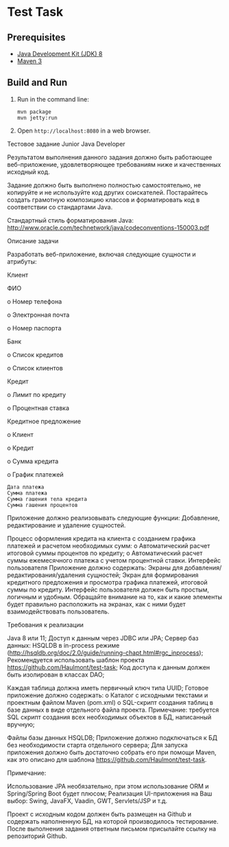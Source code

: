 Test Task
=========

Prerequisites
-------------

* [Java Development Kit (JDK) 8](http://www.oracle.com/technetwork/java/javase/downloads/jdk8-downloads-2133151.html)
* [Maven 3](https://maven.apache.org/download.cgi)

Build and Run
-------------

1. Run in the command line:
	```
	mvn package
	mvn jetty:run
	```

2. Open `http://localhost:8080` in a web browser.



Тестовое задание Junior Java Developer


Результатом выполнения данного задания должно быть работающее веб-приложение, 
удовлетворяющее требованиям ниже и качественных исходный код.

Задание должно быть выполнено полностью самостоятельно, 
не копируйте и не используйте код других соискателей. 
Постарайтесь создать грамотную композицию классов и форматировать код 
в соответствии со стандартами Java.

Стандартный стиль форматирования Java:
http://www.oracle.com/technetwork/java/codeconventions-150003.pdf

Описание задачи

Разработать веб-приложение, включая следующие сущности и атрибуты:

Клиент

ФИО

o Номер телефона

o Электронная почта

o Номер паспорта

Банк

o Список кредитов

o Список клиентов

Кредит

o Лимит по кредиту

o Процентная ставка

Кредитное предложение

o Клиент

o Кредит

o Сумма кредита

o График платежей

	Дата платежа
	Сумма платежа
	Сумма гашения тела кредита
	Сумма гашения процентов

Приложение должно реализовывать следующие функции:
Добавление, редактирование и удаление сущностей.

Процесс оформления кредита на клиента с созданием графика платежей и расчетом необходимых сумм:
	o  Автоматический расчет итоговой суммы процентов по кредиту;
	o Автоматический расчет суммы ежемесячного платежа с учетом процентной ставки.
Интерфейс пользователя
	Приложение должно содержать:
		Экраны для добавления/редактирования/удаления сущностей;
		Экран для формирования кредитного предложения и просмотра графика платежей, 
		итоговой суммы по кредиту.
	Интерфейс пользователя должен быть простым, логичным и удобным. 
	Обращайте внимание на то, как и какие элементы будет правильно расположить на экранах, 
	как с ними будет взаимодействовать пользователь.

Требования к реализации

Java 8 или 11;
Доступ к данным через JDBC или JPA;
Сервер баз данных: HSQLDB в in-process режиме
(http://hsqldb.org/doc/2.0/guide/running-chapt.html#rgc_inprocess);
Рекомендуется использовать шаблон проекта https://github.com/Haulmont/test-task;
Код доступа к данным должен быть изолирован в классах DAO;

Каждая таблица должна иметь первичный ключ типа UUID;
Готовое приложение должно содержать:
	o Каталог с исходными текстами и проектным файлом Maven (pom.xml)
	o SQL-скрипт создания таблиц в базе данных в виде отдельного файла проекта. 
	Примечание: требуется SQL скрипт создания всех необходимых объектов в БД, написанный вручную;

Файлы базы данных HSQLDB;
	Приложение должно подключаться к БД без необходимости старта отдельного сервера;
Для запуска приложения должно быть достаточно собрать его при помощи Maven, 
как это описано для шаблона https://github.com/Haulmont/test-task.

Примечание:

Использование JPA необязательно, при этом использование ORM и Spring/Spring Boot будет плюсом;
Реализация UI-приложения на Ваш выбор: Swing, JavaFX, Vaadin, GWT, Servlets/JSP и т.д.

Проект с исходным кодом должен быть размещен на Github и содержать наполненную БД, 
на которой производилось тестирование. После выполнения задания ответным письмом 
присылайте ссылку на репозиторий Github.
